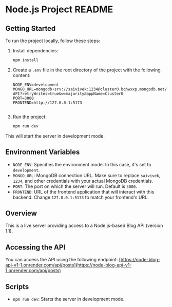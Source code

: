 # Node.js Project README

## Getting Started

To run the project locally, follow these steps:

1. Install dependencies:

   ```bash
   npm install
   ```

2. Create a `.env` file in the root directory of the project with the following content:

   ```dotenv
   NODE_ENV=development
   MONGO_URL=mongodb+srv://saivivek:1234@cluster0.bqhwxxp.mongodb.net/Blog-API?retryWrites=true&w=majority&appName=Cluster0
   PORT=3000
   FRONTEND=http://127.0.0.1:5173


   ```

3. Run the project:
   ```bash
   npm run dev
   ```

This will start the server in development mode.

## Environment Variables

- `NODE_ENV`: Specifies the environment mode. In this case, it's set to `development`.
- `MONGO_URL`: MongoDB connection URL. Make sure to replace `saivivek`, `1234`, and other credentials with your actual MongoDB credentials.
- `PORT`: The port on which the server will run. Default is `3000`.
- `FRONTEND`: URL of the frontend application that will interact with this backend. Change `127.0.0.1:5173` to match your frontend's URL.

## Overview

This is a live server providing access to a Node.js-based Blog API (version 1.1).

## Accessing the API

You can access the API using the following endpoint:
[https://node-blog-api-v1-1.onrender.com/api/posts](https://node-blog-api-v1-1.onrender.com/api/posts)

## Scripts

- `npm run dev`: Starts the server in development mode.
